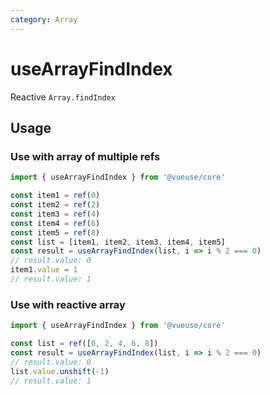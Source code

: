 ```yaml
---
category: Array
---
```


# useArrayFindIndex

Reactive `Array.findIndex`

## Usage

### Use with array of multiple refs

```ts
import { useArrayFindIndex } from '@vueuse/core'

const item1 = ref(0)
const item2 = ref(2)
const item3 = ref(4)
const item4 = ref(6)
const item5 = ref(8)
const list = [item1, item2, item3, item4, item5]
const result = useArrayFindIndex(list, i => i % 2 === 0)
// result.value: 0
item1.value = 1
// result.value: 1
```

### Use with reactive array

```ts
import { useArrayFindIndex } from '@vueuse/core'

const list = ref([0, 2, 4, 6, 8])
const result = useArrayFindIndex(list, i => i % 2 === 0)
// result.value: 0
list.value.unshift(-1)
// result.value: 1
```
